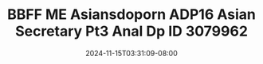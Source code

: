 --- 
title: "BBFF ME  Asiansdoporn  ADP16 Asian Secretary Pt3 Anal Dp ID 3079962"
description: "video bokep BBFF ME  Asiansdoporn  ADP16 Asian Secretary Pt3 Anal Dp ID 3079962 twitter   baru"
date: 2024-11-15T03:31:09-08:00
file_code: "brj4b1vkvx3n"
draft: false
cover: "lyhrj4of6j6ee1p4.jpg"
tags: ["BBFF", "Asiansdoporn", "Asian", "Secretary", "Anal", "bokep-indo", "bokep-viral", "bokep-ig"]
length: 1485
fld_id: "1483176"
foldername: "Asiansdoporn 1"
categories: ["Asiansdoporn 1"]
views: 0
---